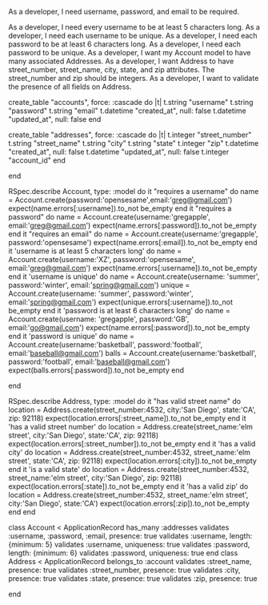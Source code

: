 As a developer, I need username, password, and email to be required.

As a developer, I need every username to be at least 5 characters long.
As a developer, I need each username to be unique.
As a developer, I need each password to be at least 6 characters long.
As a developer, I need each password to be unique.
As a developer, I want my Account model to have many associated Addresses.
As a developer, I want Address to have street_number, street_name, city, state, and zip attributes. The street_number and zip should be integers.
As a developer, I want to validate the presence of all fields on Address.


create_table "accounts", force: :cascade do |t|
    t.string "username"
    t.string "password"
    t.string "email"
    t.datetime "created_at", null: false
    t.datetime "updated_at", null: false
  end

  create_table "addresses", force: :cascade do |t|
    t.integer "street_number"
    t.string "street_name"
    t.string "city"
    t.string "state"
    t.integer "zip"
    t.datetime "created_at", null: false
    t.datetime "updated_at", null: false
    t.integer "account_id"
  end

end

RSpec.describe Account, type: :model do
  it "requires a username" do 
    name = Account.create(password:'opensesame',email:'greg@gmail.com')
    expect(name.errors[:username]).to_not be_empty
  end
  it "requires a password" do
    name = Account.create(username:'gregapple', email:'greg@gmail.com')
    expect(name.errors[:password]).to_not be_empty
  end
  it "requires an email" do
    name = Account.create(username:'gregapple', password:'opensesame')
    expect(name.errors[:email]).to_not be_empty
  end
  it 'username is at least 5 characters long' do
    name = Account.create(username:'XZ', password:'opensesame', email:'greg@gmail.com')
    expect(name.errors[:username]).to_not be_empty
  end
  it 'username is unique' do
    name = Account.create(username: 'summer', password:'winter', email:'spring@gmail.com')
    unique = Account.create(username: 'summer', password:'winter', email:'spring@gmail.com')
    expect(unique.errors[:username]).to_not be_empty
  end
  it 'password is at least 6 characters long' do
    name = Account.create(username: 'gregapple', password:'GB', email:'go@gmail.com')
    expect(name.errors[:password]).to_not be_empty
  end
  it 'password is unique' do 
    name = Account.create(username:'basketball', password:'football', email:'baseball@gmail.com')
    balls = Account.create(username:'basketball', password:'football', email:'baseball@gmail.com')
    expect(balls.errors[:password]).to_not be_empty
  end

end

RSpec.describe Address, type: :model do
  it "has valid street name" do
    location = Address.create(street_number:4532, city:'San Diego', state:'CA', zip: 92118)
    expect(location.errors[:street_name]).to_not be_empty
  end
  it 'has a valid street number' do
    location = Address.create(street_name:'elm street', city:'San Diego', state:'CA', zip: 92118)
    expect(location.errors[:street_number]).to_not be_empty
  end
  it 'has a valid city' do
    location = Address.create(street_number:4532, street_name:'elm street', state:'CA', zip: 92118)
    expect(location.errors[:city]).to_not be_empty
  end
  it 'is a valid state' do
    location = Address.create(street_number:4532, street_name:'elm street', city:'San Diego', zip: 92118)
    expect(location.errors[:state]).to_not be_empty
  end
  it 'has a valid zip' do
    location = Address.create(street_number:4532, street_name:'elm street', city:'San Diego', state:'CA')
    expect(location.errors[:zip]).to_not be_empty
  end 
  end

  class Account < ApplicationRecord
    has_many :addresses
    validates :username, :password, :email, presence: true
    validates :username, length: {minimum: 5}
    validates :username, uniqueness: true
    validates :password, length: {minimum: 6}
    validates :password, uniqueness: true
end
class Address < ApplicationRecord
    belongs_to :account
    validates :street_name, presence: true
    validates :street_number, presence: true
    validates :city, presence: true
    validates :state, presence: true
    validates :zip, presence: true

    
end